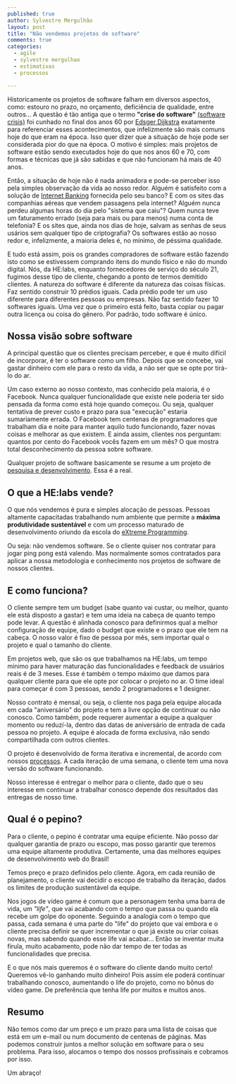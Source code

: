```yaml
---
published: true
author: Sylvestre Mergulhão
layout: post
title: "Não vendemos projetos de software"
comments: true
categories:
  - agile
  - sylvestre mergulhao
  - estimativas
  - processos

---
```


Historicamente os projetos de software falham em diversos aspectos, como: estouro no prazo, no orçamento, deficiência de qualidade, entre outros... A questão é tão antiga que o termo **"crise do software"** [(software crisis)](http://en.wikipedia.org/wiki/Software_crisis) foi cunhado no final dos anos 60 por [Edsger Dijkstra](http://en.wikipedia.org/wiki/Edsger_Dijkstra) exatamente para referenciar esses acontecimentos, que infelizmente são mais comuns hoje do que eram na época. Isso quer dizer que a situação de hoje pode ser considerada pior do que na época. O motivo é simples: mais projetos de software estão sendo executados hoje do que nos anos 60 e 70, com formas e técnicas que já são sabidas e que não funcionam há mais de 40 anos.

<!--more-->

Então, a situação de hoje não é nada animadora e pode-se perceber isso pela simples observação da vida ao nosso redor. Alguém é satisfeito com a solução de [Internet Banking](http://en.wikipedia.org/wiki/Online_banking) fornecida pelo seu banco? E com os sites das companhias aéreas que vendem passagens pela internet? Alguém nunca perdeu algumas horas do dia pelo "sistema que caiu"? Quem nunca teve um faturamento errado (seja para mais ou para menos) numa conta de telefonia? E os sites que, ainda nos dias de hoje, salvam as senhas de seus usários sem qualquer tipo de criptografia? Os softwares estão ao nosso redor e, infelizmente, a maioria deles é, no mínimo, de péssima qualidade.

E tudo está assim, pois os grandes compradores de software estão fazendo isto como se estivessem comprando itens do mundo físico e não do mundo digital. Nós, da HE:labs, enquanto fornecedores de serviço do século 21, fugimos desse tipo de cliente, chegando a ponto de termos demitido clientes. A natureza do software é diferente da natureza das coisas físicas. Faz sentido construir 10 prédios iguais. Cada prédio pode ter um uso diferente para diferentes pessoas ou empresas. Não faz sentido fazer 10 softwares iguais. Uma vez que o primeiro está feito, basta copiar ou pagar outra licença ou coisa do gênero. Por padrão, todo software é único.

## Nossa visão sobre software

A principal questão que os clientes precisam perceber, e que é muito difícil de incorporar, é ter o software como um filho. Depois que se concebe, vai gastar dinheiro com ele para o resto da vida, a não ser que se opte por tirá-lo do ar.

Um caso externo ao nosso contexto, mas conhecido pela maioria, é o Facebook. Nunca qualquer funcionalidade que existe nele poderia ter sido pensada da forma como está hoje quando começou. Ou seja, qualquer tentativa de prever custo e prazo para sua "execução" estaria sumariamente errada. O Facebook tem centenas de programadores que trabalham dia e noite para manter aquilo tudo funcionando, fazer novas coisas e melhorar as que existem. E ainda assim, clientes nos perguntam: quantos por cento do Facebook vocês fazem em um mês? O que mostra total desconhecimento da pessoa sobre software.

Qualquer projeto de software basicamente se resume a um projeto de [pesquisa e desenvolvimento](http://en.wikipedia.org/wiki/Research). Essa é a real.

## O que a HE:labs vende?

O que nós vendemos é pura e simples alocação de pessoas. Pessoas altamente capacitadas trabalhando num ambiente que permite a **máxima produtividade sustentável** e com um processo maturado de desenvolvimento oriundo da escola do [eXtreme Programming](http://desenvolvimentoagil.com.br/xp/).

Ou seja: não vendemos software. Se o cliente quiser nos contratar para jogar ping pong está valendo. Mas normalmente somos contratados para aplicar a nossa metodologia e conhecimento nos projetos de software de nossos clientes.

## E como funciona?

O cliente sempre tem um budget (sabe quanto vai custar, ou melhor, quanto ele está disposto a gastar) e tem uma ideia na cabeça de quanto tempo pode levar. A questão é alinhada conosco para definirmos qual a melhor configuração de equipe, dado o budget que existe e o prazo que ele tem na cabeça. O nosso valor é fixo de pessoa por mês, sem importar qual o projeto e qual o tamanho do cliente.

Em projetos web, que são os que trabalhamos na HE:labs, um tempo mínimo para haver maturação das funcionalidades e feedback de usuários reais é de 3 meses. Esse é também o tempo máximo que damos para qualquer cliente para que ele opte por colocar o projeto no ar. O time ideal para começar é com 3 pessoas, sendo 2 programadores e 1 designer.

Nosso contrato é mensal, ou seja, o cliente nos paga pela equipe alocada em cada "aniversário" do projeto e tem a livre opção de continuar ou não conosco. Como também, pode requerer aumentar a equipe a qualquer momento ou reduzí-la, dentro das datas de aniversário de entrada de cada pessoa no projeto. A equipe é alocada de forma exclusiva, não sendo compartilhada com outros clientes.

O projeto é desenvolvido de forma iterativa e incremental, de acordo com nossos [processos](http://helabs.com.br/magica/). A cada iteração de uma semana, o cliente tem uma nova versão do software funcionando.

Nosso interesse é entregar o melhor para o cliente, dado que o seu interesse em continuar a trabalhar conosco depende dos resultados das entregas de nosso time.

## Qual é o pepino?

Para o cliente, o pepino é contratar uma equipe eficiente. Não posso dar qualquer garantia de prazo ou escopo, mas posso garantir que teremos uma equipe altamente produtiva. Certamente, uma das melhores equipes de desenvolvimento web do Brasil!

Temos preço e prazo definidos pelo cliente. Agora, em cada reunião de planejamento, o cliente vai decidir o escopo de trabalho da iteração, dados os limites de produção sustentável da equipe.

Nos jogos de vídeo game é comum que a personagem tenha uma barra de vida, um *"life"*, que vai acabando com o tempo que passa ou quando ela recebe um golpe do oponente. Seguindo a analogia com o tempo que passa, cada semana é uma parte do "life" do projeto que vai embora e o cliente precisa definir se quer incrementar o que já existe ou criar coisas novas, mas sabendo quando esse life vai acabar... Então se inventar muita firula, muito acabamento, pode não dar tempo de ter todas as funcionalidades que precisa.

E o que nós mais queremos é o software do cliente dando muito certo! Queremos vê-lo ganhando muito dinheiro! Pois assim ele poderá continuar trabalhando conosco, aumentando o life do projeto, como no bônus do vídeo game. De preferência que tenha life por muitos e muitos anos.

## Resumo

Não temos como dar um preço e um prazo para uma lista de coisas que está em um e-mail ou num documento de centenas de páginas. Mas podemos construir juntos a melhor solução em software para o seu problema. Para isso, alocamos o tempo dos nossos profissinais e cobramos por isso.

Um abraço!